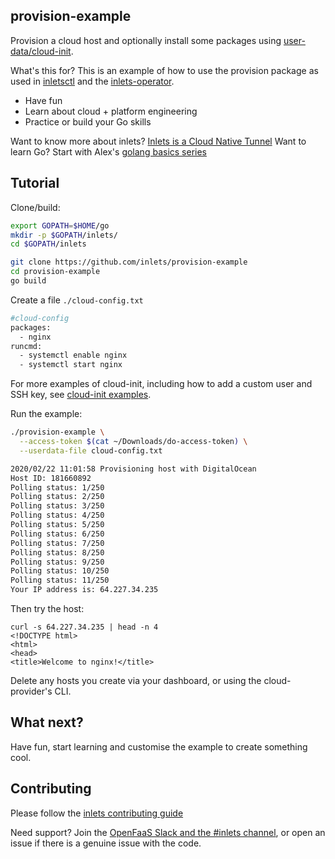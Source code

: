 ## provision-example

Provision a cloud host and optionally install some packages using [user-data/cloud-init](https://cloudinit.readthedocs.io/en/latest/topics/examples.html).

What's this for? This is an example of how to use the provision package as used in [inletsctl](https://github.com/inlets/inletsctl) and the [inlets-operator](https://github.com/inlets/inlets-operator).

* Have fun
* Learn about cloud + platform engineering
* Practice or build your Go skills

Want to know more about inlets? [Inlets is a Cloud Native Tunnel](https://docs.inlets.dev/)
Want to learn Go? Start with Alex's [golang basics series](https://blog.alexellis.io/tag/golang-basics/)

## Tutorial

Clone/build:

```sh
export GOPATH=$HOME/go
mkdir -p $GOPATH/inlets/
cd $GOPATH/inlets

git clone https://github.com/inlets/provision-example
cd provision-example
go build
```

Create a file `./cloud-config.txt`

```sh
#cloud-config
packages:
  - nginx
runcmd:
  - systemctl enable nginx
  - systemctl start nginx
```

For more examples of cloud-init, including how to add a custom user and SSH key, see [cloud-init examples](https://cloudinit.readthedocs.io/en/latest/topics/examples.html).

Run the example:

```sh
./provision-example \
  --access-token $(cat ~/Downloads/do-access-token) \
  --userdata-file cloud-config.txt

2020/02/22 11:01:58 Provisioning host with DigitalOcean
Host ID: 181660892
Polling status: 1/250
Polling status: 2/250
Polling status: 3/250
Polling status: 4/250
Polling status: 5/250
Polling status: 6/250
Polling status: 7/250
Polling status: 8/250
Polling status: 9/250
Polling status: 10/250
Polling status: 11/250
Your IP address is: 64.227.34.235
```

Then try the host:

```
curl -s 64.227.34.235 | head -n 4
<!DOCTYPE html>
<html>
<head>
<title>Welcome to nginx!</title>
```

Delete any hosts you create via your dashboard, or using the cloud-provider's CLI.

## What next?

Have fun, start learning and customise the example to create something cool.

## Contributing

Please follow the [inlets contributing guide](https://github.com/inlets/inlets/blob/master/CONTRIBUTING.md)

Need support? Join the [OpenFaaS Slack and the #inlets channel](https://slack.openfaas.io/), or open an issue if there is a genuine issue with the code.
